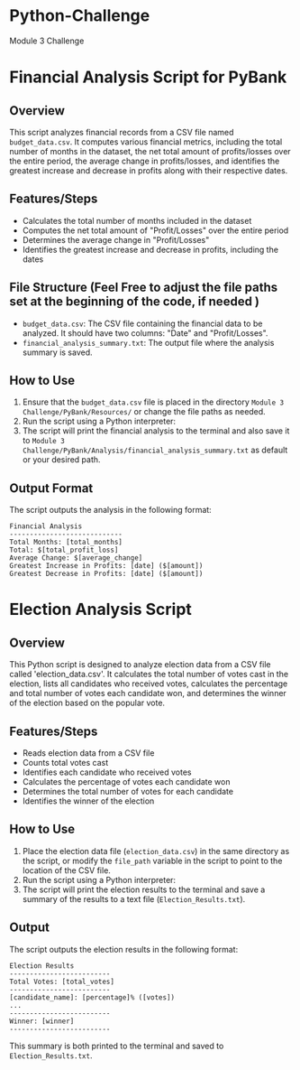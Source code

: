 # Python-Challenge
 Module 3 Challenge


 
# Financial Analysis Script for PyBank

## Overview
This script analyzes financial records from a CSV file named `budget_data.csv`. It computes various financial metrics, including the total number of months in the dataset, the net total amount of profits/losses over the entire period, the average change in profits/losses, and identifies the greatest increase and decrease in profits along with their respective dates.

## Features/Steps
- Calculates the total number of months included in the dataset
- Computes the net total amount of "Profit/Losses" over the entire period
- Determines the average change in "Profit/Losses"
- Identifies the greatest increase and decrease in profits, including the dates


## File Structure (Feel Free to adjust the file paths set at the beginning of the code, if needed )
- `budget_data.csv`: The CSV file containing the financial data to be analyzed. It should have two columns: "Date" and "Profit/Losses".
- `financial_analysis_summary.txt`: The output file where the analysis summary is saved.

## How to Use
1. Ensure that the `budget_data.csv` file is placed in the directory `Module 3 Challenge/PyBank/Resources/` or change the file paths as needed.
2. Run the script using a Python interpreter:
3. The script will print the financial analysis to the terminal and also save it to `Module 3 Challenge/PyBank/Analysis/financial_analysis_summary.txt` as default or your desired path.  

## Output Format
The script outputs the analysis in the following format:

```
Financial Analysis
----------------------------
Total Months: [total_months]
Total: $[total_profit_loss]
Average Change: $[average_change]
Greatest Increase in Profits: [date] ($[amount])
Greatest Decrease in Profits: [date] ($[amount])
```






# Election Analysis Script

## Overview
This Python script is designed to analyze election data from a CSV file called 'election_data.csv'. It calculates the total number of votes cast in the election, lists all candidates who received votes, calculates the percentage and total number of votes each candidate won, and determines the winner of the election based on the popular vote.

## Features/Steps
- Reads election data from a CSV file
- Counts total votes cast
- Identifies each candidate who received votes
- Calculates the percentage of votes each candidate won
- Determines the total number of votes for each candidate
- Identifies the winner of the election


## How to Use
1. Place the election data file (`election_data.csv`) in the same directory as the script, or modify the `file_path` variable in the script to point to the location of the CSV file.
2. Run the script using a Python interpreter:
3. The script will print the election results to the terminal and save a summary of the results to a text file (`Election_Results.txt`).

## Output
The script outputs the election results in the following format:

```
Election Results
-------------------------
Total Votes: [total_votes]
-------------------------
[candidate_name]: [percentage]% ([votes])
...
-------------------------
Winner: [winner]
-------------------------
```

This summary is both printed to the terminal and saved to `Election_Results.txt`.


